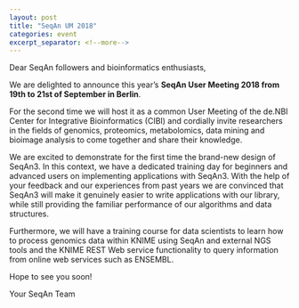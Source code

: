 ```yaml
---
layout: post
title: "SeqAn UM 2018"
categories: event
excerpt_separator: <!--more-->
---
```


Dear SeqAn followers and bioinformatics enthusiasts,

We are delighted to announce this year’s **SeqAn User Meeting 2018 from 19th to 21st of September in Berlin**.
<!--more-->
For the second time we will host it as a common User Meeting of the de.NBI Center for Integrative Bioinformatics (CIBI)
and cordially invite researchers in the fields of genomics, proteomics, metabolomics, data mining and bioimage analysis
to come together and share their knowledge.

We are excited to demonstrate for the first time the brand-new design of SeqAn3. In this context, we have a dedicated
training day for beginners and advanced users on implementing applications with SeqAn3. With the help of your feedback
and our experiences from past years we are convinced that SeqAn3 will make it genuinely easier to write applications
with our library, while still providing the familiar performance of our algorithms and data structures.

Furthermore, we will have a training course for data scientists to learn how to process genomics data within KNIME
using SeqAn and external NGS tools and the KNIME REST Web service functionality to query information from online web
services such as ENSEMBL.

Hope to see you soon!

Your SeqAn Team